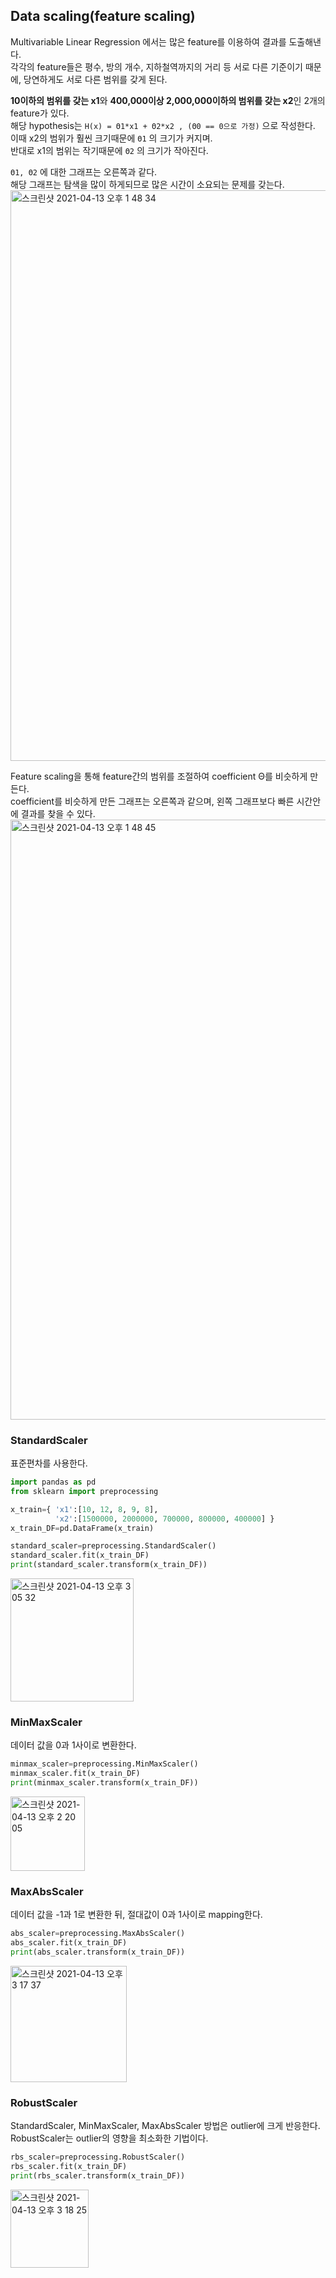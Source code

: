 <h2>Data scaling(feature scaling)</h2>

Multivariable Linear Regression 에서는 많은 feature를 이용하여 결과를 도출해낸다.<br>
각각의 feature들은 평수, 방의 개수, 지하철역까지의 거리 등 서로 다른 기준이기 때문에, 당연하게도 서로 다른 범위를 갖게 된다.<br>

**10이하의 범위를 갖는 x1**와 **400,000이상 2,000,000이하의 범위를 갖는 x2**인 2개의 feature가 있다.<br>
해당 hypothesis는 `H(x) = Θ1*x1 + Θ2*x2 , (Θ0 == 0으로 가정)` 으로 작성한다.<br>
이때 x2의 범위가 훨씬 크기때문에 `Θ1` 의 크기가 커지며.<br>
반대로 x1의 범위는 작기때문에 `Θ2` 의 크기가 작아진다.<br>

`Θ1, Θ2` 에 대한 그래프는 오른쪽과 같다.<br>
해당 그래프는 탐색을 많이 하게되므로 많은 시간이 소요되는 문제를 갖는다.<br>
<img width="913" alt="스크린샷 2021-04-13 오후 1 48 34" src="https://user-images.githubusercontent.com/54436228/114498413-01259b00-9c5f-11eb-9118-d398eca6b935.png">

Feature scaling을 통해 feature간의 범위를 조절하여 coefficient Θ를 비슷하게 만든다.<br>
coefficient를 비슷하게 만든 그래프는 오른쪽과 같으며, 왼쪽 그래프보다 빠른 시간안에 결과를 찾을 수 있다.<br>
<img width="960" alt="스크린샷 2021-04-13 오후 1 48 45" src="https://user-images.githubusercontent.com/54436228/114498420-04208b80-9c5f-11eb-9565-1c2ace42982d.png">

<h3>StandardScaler</h3>
표준편차를 사용한다.<br>

```python
import pandas as pd
from sklearn import preprocessing

x_train={ 'x1':[10, 12, 8, 9, 8], 
          'x2':[1500000, 2000000, 700000, 800000, 400000] }
x_train_DF=pd.DataFrame(x_train)

standard_scaler=preprocessing.StandardScaler()
standard_scaler.fit(x_train_DF)
print(standard_scaler.transform(x_train_DF))
```
<img width="197" alt="스크린샷 2021-04-13 오후 3 05 32" src="https://user-images.githubusercontent.com/54436228/114504361-b8271400-9c69-11eb-938b-47fec9701274.png">


<h3>MinMaxScaler</h3>
데이터 값을 0과 1사이로 변환한다.<br>

```python 
minmax_scaler=preprocessing.MinMaxScaler()
minmax_scaler.fit(x_train_DF)
print(minmax_scaler.transform(x_train_DF))
```
<img width="119" alt="스크린샷 2021-04-13 오후 2 20 05" src="https://user-images.githubusercontent.com/54436228/114500620-5ebbe680-9c63-11eb-8c25-f28889638f31.png">

<h3>MaxAbsScaler</h3>
데이터 값을 -1과 1로 변환한 뒤, 절대값이 0과 1사이로 mapping한다.<br>

```python
abs_scaler=preprocessing.MaxAbsScaler()
abs_scaler.fit(x_train_DF)
print(abs_scaler.transform(x_train_DF))
```
<img width="186" alt="스크린샷 2021-04-13 오후 3 17 37" src="https://user-images.githubusercontent.com/54436228/114505646-a9416100-9c6b-11eb-9ba0-4c67d54358c0.png">



<h3>RobustScaler</h3>
StandardScaler, MinMaxScaler, MaxAbsScaler 방법은 outlier에 크게 반응한다.<br>
RobustScaler는 outlier의 영향을 최소화한 기법이다.<br>

```python
rbs_scaler=preprocessing.RobustScaler()
rbs_scaler.fit(x_train_DF)
print(rbs_scaler.transform(x_train_DF))
```
<img width="125" alt="스크린샷 2021-04-13 오후 3 18 25" src="https://user-images.githubusercontent.com/54436228/114505654-aba3bb00-9c6b-11eb-95e8-928cadca8d67.png">
